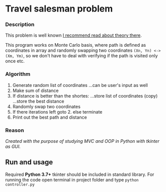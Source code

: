 # Travel salesman problem
### Description
This problem is well known [I recommend read about theory there](https://simple.wikipedia.org/wiki/Travelling_salesman_problem). 

This program works on Monte Carlo basis, where path is defined as coordinates in array and randomly swapping two coordinates `(Xn, Yn) <-> (Xm, Ym)`, so we don't have to deal with verifying if the path is visited only once etc.

### Algorithm
1. Generate random list of coordinates
...can be user's input as well
2. Make sum of distance
3. If distance is better than the shortes:
...store list of coordinates (copy)
...store the best distance
4. Randomly swap two coordinates
5. If there iterations left goto 2. else terminate
6. Print out the best path and distance

### Reason
_Created with the purpose of studying MVC and OOP in Python with tkinter as GUI._

## Run and usage
Required **Python 3.7+** tkinter should be included in standard library.
For running the code open terminal in project folder and type `python controller.py`
